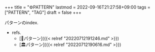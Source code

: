 +++
title = "⚙PATTERN"
lastmod = 2022-09-16T21:27:58+09:00
tags = ["PATTERN", "TAG"]
draft = false
+++

パターンのindex.

-   refs.
    -   [📝パターン]({{< relref "20220712191246.md" >}})
    -   [🏛パターン]({{< relref "20220712190616.md" >}})

